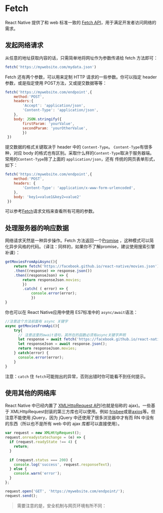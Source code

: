 # Fetch
React Native 提供了和 web 标准一致的 [Fetch API](https://developer.mozilla.org/en-US/docs/Web/API/Fetch_API)，用于满足开发者访问网络的需求。
## 发起网络请求
从任意的地址获取内容的话，只需简单地将网址作为参数传递给 fetch 方法即可：
```js
fetch('https://mywebsite.com/mydata.json')
```
Fetch 还有两个参数，可以用来定制 HTTP 请求的一些参数。你可以指定 header 参数，或是指定使用 POST方法，又或提交数据等等：
```js
fetch('https://mywebsite.com/endpoint',{
    method:'POST',
    headers:{
        'Accept': 'application/json',
        'Content-Type': 'application/json',
    },
    body: JSON.stringify({
        firstParam: 'yourValue',
        secondParam: 'yourOtherValue',
        })
 })
```
提交数据的格式关键取决于 header 中的 `Content-Type`。
`Content-Type`有很多种，对应 body 的格式也有区别。采取什么样的`Content-Type`取决于服务器端。
常用的`Content-Type`除了上面的 `application/json`，还有 传统的网页表单形式，如下：
```js
fetch('https://mywebsite.com/endpoint',{
    method:'POST',
    headers: {
        'Content-Type': 'application/x-www-form-urlencoded',
    },
    body: 'key1=value1&key2=value2'
 })
```
可以参考[Fetch](https://developer.mozilla.org/en-US/docs/Web/API/Request)请求文档来查看所有可用的参数。
## 处理服务器的响应数据
网络请求天然是一种异步操作。Fetch 方法返回一个[Promise](https://developer.mozilla.org/en-US/docs/Web/JavaScript/Reference/Global_Objects/Promise) ，这种模式可以简化异步风格的代码。（译注：同样的，如果你不了解promise，建议使用搜索引擎补课）：
```js
getMoviesFromApiAsync(){
    return fetch('https://facebook.github.io/react-native/movies.json')
    .then((response) => response.json())
    .then((responseJson) => {
        return responseJson.movies;
        })
        .catch( ( error) => {
            console.error(error);
            })
}
```
你也可以在 React Native应用中使用 ES7标准中的 `async/await`语法：
```js
//注意这个方法前面有 async 关键字
async getMoviesFromApi(){
    try{
      // 注意这里的await语句，其所在的函数必须有async关键字声明
      let response = await fetch('https://facebook.github.io/react-native/movies.json');
      let responseJson = await response.json();
      return responseJson.movies;
    } catch(error) {
      console.error(error);
    }
}
```
注意：`catch` 住 `fetch`可能抛出的异常，否则出错时你可能看不到任何提示。
## 使用其他的网络库
React Native 中已经内置了 [XMLHttpRequest API](https://developer.mozilla.org/en-US/docs/Web/API/XMLHttpRequest)(也就是俗称的 ajax)。一些基于 XMLHttpRequest封装的第三方库也可以使用。例如 [frisbee](https://github.com/niftylettuce/frisbee)或是[axios](https://github.com/mzabriskie/axios)等。但注意不能使用 jQuery，因为 jQuery 中还使用了很多浏览器中才有而 RN 中没有的东西（所以也不是所有 web 中的 ajax 库都可以直接使用）。
```js
var request = new XMLHttpRequest();
request.onreadystatechange = (e) => {
  if (request.readyState !== 4) {
    return;
  }
  
  if (request.status === 200) {
    console.log('success', request.responseText);
  } else {
    console.warn('error');
  }
};

request.open('GET', 'https://mywebsite.com/endpoint/');
request.send();
```
>需要注意的是，安全机制与网页环境有所不同：










